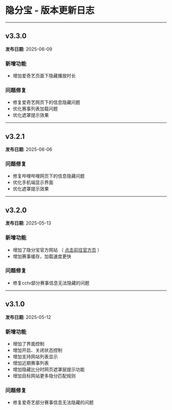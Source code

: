 # 隐分宝 - 版本更新日志



---

## v3.3.0
**发布日期**: 2025-06-09

### 新增功能
-  增加爱奇艺页面下隐藏播放时长

### 问题修复
- 修复爱奇艺网页下的信息隐藏问题
- 优化赛事列表加载问题
- 优化遮罩提示效果

---

## v3.2.1
**发布日期**: 2025-06-06

### 问题修复
- 修复哔哩哔哩网页下的信息隐藏问题
- 优化手机端显示界面
- 优化遮罩提示效果

---

## v3.2.0
**发布日期**: 2025-05-13

### 新增功能
-  增加了隐分宝官方网站 （ [点击前往官方页](https://www.woofootball.site) ）
- 增加赛事缓存，加载速度更快

### 问题修复
- 修复cctv部分赛事信息无法隐藏的问题




---

## v3.1.0
**发布日期**: 2025-05-12

### 新增功能
- 增加了界面控制
-  增加开启、关闭状态控制
-  增加支持网站列表显示
-  增加近期赛事列表
-  增加隐藏比分时网页遮罩层提示功能
-  增加目标网站更多隐分匹配规则

### 问题修复
- 修复爱奇艺部分赛事信息无法隐藏的问题



